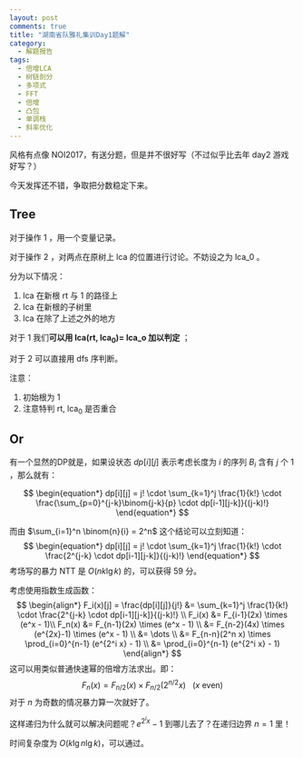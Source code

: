 ```yaml
---
layout: post
comments: true
title: "湖南省队雅礼集训Day1题解"
category:
  - 解题报告
tags:
  - 倍增LCA
  - 树链剖分
  - 多项式
  - FFT
  - 倍增
  - 凸包
  - 单调栈
  - 斜率优化
---
```


风格有点像 NOI2017，有送分题，但是并不很好写（不过似乎比去年 day2 游戏好写？）

今天发挥还不错，争取把分数稳定下来。

## Tree

对于操作 1 ，用一个变量记录。

对于操作 2 ，对两点在原树上 $\text{lca}$ 的位置进行讨论。不妨设之为 $\text{lca_0}$ 。

分为以下情况：

1. $\text{lca}$ 在新根 $\text{rt}$ 与 $1$ 的路径上
2. $\text{lca}$ 在新根的子树里
3. $\text{lca}$ 在除了上述之外的地方

对于 $1$ 我们**可以用 $\textbf{lca(rt, lca}_0 \textbf{)= lca_o}$ 加以判定** ；

对于 $2$ 可以直接用 $\text{dfs}$ 序判断。

注意：

1. 初始根为 $1$
2. 注意特判 $\text{rt, lca}_0$ 是否重合

## Or

有一个显然的DP就是，如果设状态 $dp[i][j]$ 表示考虑长度为 $i$ 的序列 $B_i$ 含有 $j$ 个 $1$ ，那么就有：

$$
\begin{equation*}
dp[i][j] = j! \cdot \sum_{k=1}^j \frac{1}{k!} \cdot \frac{\sum_{p=0}^{j-k}\binom{j-k}{p} \cdot dp[i-1][j-k]}{(j-k)!}
\end{equation*}
$$

而由 $\sum_{i=1}^n \binom{n}{i} = 2^n$ 这个结论可以立刻知道：
$$
\begin{equation*}
dp[i][j]
= j! \cdot \sum_{k=1}^j \frac{1}{k!} \cdot \frac{2^{j-k} \cdot dp[i-1][j-k]}{(j-k)!}
\end{equation*}
$$
考场写的暴力 NTT 是 $O(nk\lg k)$ 的，可以获得 $59$ 分。

考虑使用指数生成函数：
$$
\begin{align*}
F_i(x)[j] = \frac{dp[i][j]}{j!}
&= \sum_{k=1}^j \frac{1}{k!} \cdot \frac{2^{j-k} \cdot dp[i-1][j-k]}{(j-k)!} \\
F_i(x) &= F_{i-1}(2x) \times (e^x - 1)\\
F_n(x) &= F_{n-1}(2x) \times (e^x - 1) \\
&= F_{n-2}(4x) \times (e^{2x}-1) \times (e^x - 1) \\
&= \dots \\
&= F_{n-n}(2^n x) \times \prod_{i=0}^{n-1} (e^{2^i x} - 1) \\
&= \prod_{i=0}^{n-1} (e^{2^i x} - 1)
\end{align*}
$$
这可以用类似普通快速幂的倍增方法求出。即：
$$
F_n(x) = F_{ n/2 }(x) \times F_{ n/2 } (2^{ n/2 } x) \:\:\:(x \text{ even})
$$
对于 $n$ 为奇数的情况暴力算一次就好了。

这样递归为什么就可以解决问题呢？$e^{2^i x}-1$ 到哪儿去了？在递归边界 $n = 1$ 里！

时间复杂度为 $O(k \lg n \lg k)$，可以通过。